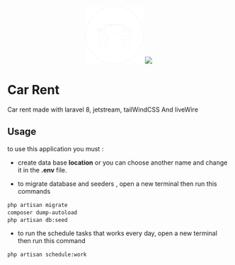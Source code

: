 <p align="center">
<img src="https://github.com/AyatANSSAIEN/Car-Location/blob/master/public/img/logoW.png" width="130">
<img src="https://raw.githubusercontent.com/laravel/art/master/logo-lockup/5%20SVG/2%20CMYK/1%20Full%20Color/laravel-logolockup-cmyk-red.svg" width="400">
</p>


# Car Rent

Car rent made with laravel 8, jetstream, tailWindCSS And liveWire 

## Usage 

to use this application you must :

- create data base **location** or you can choose another name and change it in the **.env** file.

- to migrate database and seeders , open a new terminal then run this commands

```bash
php artisan migrate 
composer dump-autoload 
php artisan db:seed
```
- to run the schedule tasks that works every day, open a new terminal then run this command

```bash
php artisan schedule:work
```
